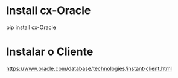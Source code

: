 # Install cx-Oracle

pip install cx-Oracle

# Instalar o Cliente

https://www.oracle.com/database/technologies/instant-client.html
